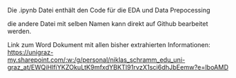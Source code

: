 Die .ipynb Datei enthält den Code für die EDA und Data Prepocessing

die andere Datei mit selben Namen kann direkt auf Github bearbeitet werden. 

Link zum Word Dokument mit allen bisher extrahierten Informationen:
https://unigraz-my.sharepoint.com/:w:/g/personal/niklas_schramm_edu_uni-graz_at/EWQiHlfiYKZOkuLtK9mfxdYBKTl91rvzX1sci6dhJbEemw?e=lboAMD

